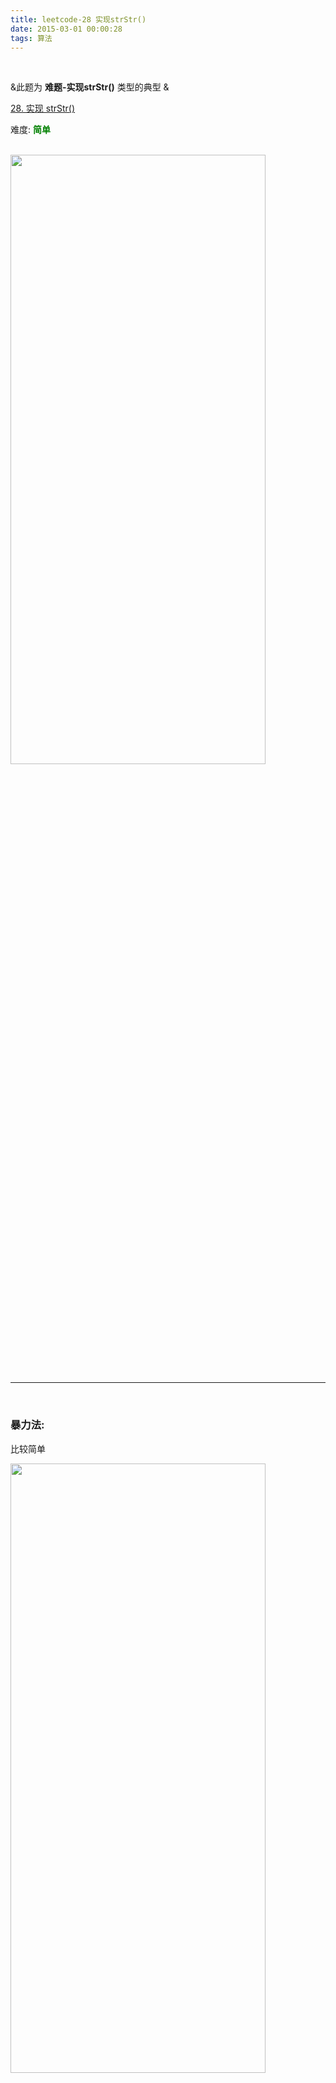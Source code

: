 ```yaml
---
title: leetcode-28 实现strStr()
date: 2015-03-01 00:00:28
tags: 算法
---
```


<br>

&此题为 **难题-实现strStr()** 类型的典型 &



[28. 实现 strStr()](https://leetcode-cn.com/problems/implement-strstr/)

难度:  <font color="green">**简单**</font>

<br>



<img src="leetcode-28-实现strStr/0.png" width = 90% height = 50% />


<br>

---

<br>


### 暴力法:

比较简单


<img src="leetcode-28-实现strStr/1.png" width = 90% height = 50% />
<img src="leetcode-28-实现strStr/2.png" width = 90% height = 50% />

<br>



### KMP算法

<br>


<br>

<img src="leetcode-28-实现strStr/3.png" width = 90% height = 50% />


两个疑惑:

<img src="leetcode-28-实现strStr/4.png" width = 90% height = 50% />


KMP中重要的数据结构:

<img src="leetcode-28-实现strStr/5.png" width = 90% height = 50% />
<img src="leetcode-28-实现strStr/6.png" width = 90% height = 50% />
<img src="leetcode-28-实现strStr/7.png" width = 90% height = 50% />



<font color="gold">LPS</font>

<br>

为什么不需要比较前面的位置?

反证法可以证明: 没有必要!


当我们知道两个绿色的方块,就是最大的公共前缀和后缀时,就可以放心地进行**跳跃操作**,而不需要担心我们会担心完全匹配的情况发生.因为完美匹配不可能在跳跃的空间内发生



<img src="leetcode-28-实现strStr/8.png" width = 90% height = 50% />


<br>




<img src="leetcode-28-实现strStr/9.png" width = 90% height = 50% />
<img src="leetcode-28-实现strStr/10.png" width = 90% height = 50% />



如何求出needle字符串的最长公共前缀和后缀数组?


1. 暴力法:


<br>

<img src="leetcode-28-实现strStr/11.png" width = 90% height = 50% />


O(n的平方)



<br>



2. 更高效的做法:

<br>

O(n)



<img src="leetcode-28-实现strStr/12.png" width = 90% height = 50% />



实例:

needle = ADCADB

LPS = 000000


<img src="leetcode-28-实现strStr/13.png" width = 90% height = 50% />
<img src="leetcode-28-实现strStr/14.png" width = 90% height = 50% />



**复杂度分析:**


<img src="leetcode-28-实现strStr/15.png" width = 90% height = 50% />


KMP的代码十分精妙~


